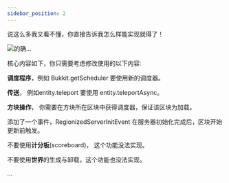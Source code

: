 ```yaml
---
sidebar_position: 2
---
```


说这么多我又看不懂，你直接告诉我怎么样能实现就得了！

![](https://www.mcbbs.net/static/image/smiley/tong/Yaranaika.png)的确...

核心内容如下，你只需要考虑修改使用的以下内容:

**调度程序**，例如 Bukkit.getScheduler 要使用新的调度器。

**传送**， 例如entity.teleport  要使用 entity.teleportAsync。

**方块操作**， 你需要在方块所在区块中获得调度器，保证该区块为加载。

添加了一个事件，RegionizedServerInitEvent  在服务器初始化完成后，区块开始更新前触发。

不要使用**计分板**(scoreboard)， 这个功能没法实现。

不要使用**世界**的生成与卸载，这个功能也没法实现。

...